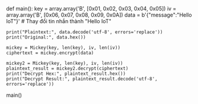 def main():
    key = array.array('B', [0x01, 0x02, 0x03, 0x04, 0x05])
    iv = array.array('B', [0x06, 0x07, 0x08, 0x09, 0x0A])
    data = b'{"message":"Hello IoT"}'  # Thay đổi tin nhắn thành "Hello IoT"

    print("Plaintext:", data.decode('utf-8', errors='replace'))
    print("Original:", data.hex())

    mickey = Mickey(key, len(key), iv, len(iv))
    ciphertext = mickey.encrypt(data)

    mickey2 = Mickey(key, len(key), iv, len(iv))
    plaintext_result = mickey2.decrypt(ciphertext)
    print("Decrypt Hex:", plaintext_result.hex())
    print("Decrypt Result:", plaintext_result.decode('utf-8', errors='replace'))

main()
